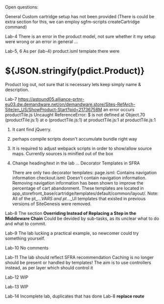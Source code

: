 Open questions:

General
Custom cartridge setup has not been provided
(There is could be extra section for this, we can employ sgfm-scripts createCartridge
command)

Lab-4
There is an error in the product model, not sure whether 
it my setup were wrong or an error in general ...

Lab-5, 6
As per  (lab-4)  product.isml template there were
  <body>
      <h1>${JSON.stringify(pdict.Product)}</h1>
  </body>
 Product log out, not sure that is necessary 
 lets keep simply name & description.
 
Lab-7
https://astound05.alliance-prtnr-eu03.dw.demandware.net/on/demandware.store/Sites-RefArch-Site/en_US/ShowProduct-Start?pid=21736758M
an error occurs productTile.js
Uncaught ReferenceError: $ is not defined
    at Object.70 (productTile.js:1)
    at o (productTile.js:1)
    at productTile.js:1
    at productTile.js:1
1. It cant find jQuerry.
2. perhaps compile scripts doesn't accumulate bundle right way
3. It is required to adjust webpack scripts in order to show/allow source maps.
Currently sources is minified out of the box
4. Change heading/text in the lab ...
Decorator Templates in SFRA
   
   There are only two decorator templates:
   page.isml: Contains navigation information
   checkout.isml: Doesn't contain navigation information. Removing navigation information has been shown to improve the percentage of cart abandonment.
   These templates are located in app_storefront_base/cartridge/templates/default/common/layout/.
   Note: All of the pt_..._VARS and pt_..._UI templates that existed in previous versions of SiteGenesis were removed.

Lab-8
The section 
**Overriding Instead of Replacing a Step in the Middleware Chain**
Could be devided by sub-tasks, as its unclear what to do and what to commit.

Lab-9
The lab lucking a practical example, so newcomer could 
try something yourself.

Lab-10
No comments

Lab-11
The lab should reflect SFRA recommendation
Caching is no longer should be present or handled by templates!
The aim is to use controllers instead, as per layer which should control it

Lab-12
WIP

Lab-13
WIP

Lab-14
Incomplete lab, duplicates that has done Lab-8 **replace route**


